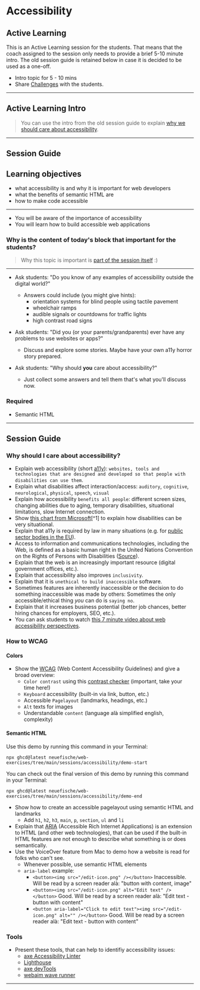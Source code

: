# Accessibility

## Active Learning

This is an Active Learning session for the students. That means that the coach assigned to the session only needs to provide a brief 5-10 minute intro. The old session guide is retained below in case it is decided to be used as a one-off.

- Intro topic for 5 - 10 mins
- Share [Challenges](challenges-accessibility.md) with the students.

---

## Active Learning Intro

> You can use the intro from the old session guide to explain [why we should care about accessibility](#why-should-i-care-about-accessibility).

---

## Session Guide

## Learning objectives

- what accessibility is and why it is important for web developers
- what the benefits of semantic HTML are
- how to make code accessible

---

- You will be aware of the importance of accessibility
- You will learn how to build accessible web applications

### Why is the content of today's block that important for the students?

> Why this topic is important is [part of the session itself](#why-should-i-care-about-accessibility)
> :)

---

- Ask students: "Do you know of any examples of accessibility outside the digital world?"

  - Answers could include (you might give hints):
    - orientation systems for blind people using tactile pavement
    - wheelchair ramps
    - audible signals or countdowns for traffic lights
    - high contrast road signs

- Ask students: "Did you (or your parents/grandparents) ever have any problems to use websites or
  apps?"

  - Discuss and explore some stories. Maybe have your own a11y horror story prepared.

- Ask students: "Why should **you** care about accessibility?"
  - Just collect some answers and tell them that's what you'll discuss now.

### Required

- Semantic HTML

---

## Session Guide

### Why should I care about accessibility?

- Explain web accessibility (short [a11y](https://en.wikipedia.org/wiki/Numeronym)):
  `websites, tools and technologies that are designed and developed so that people with disabilities can use them`.
- Explain what disabilities affect interaction/access: `auditory`, `cognitive`, `neurological`,
  `physical`, `speech`, `visual`
- Explain how accessibility `benefits all people`: different screen sizes, changing abilities
  due to aging, temporary disabilities, situational limitations, slow Internet connection.
- Show
  [this chart from Microsoft](https://user-images.githubusercontent.com/5230863/180420356-992fb11b-8834-47b6-92a6-90ba59dbf93d.png)[^1]
  to explain how disabilities can be very situational.
- Explain that a11y is required by law in many situations (e.g. for
  [public sector bodies in the EU](https://eur-lex.europa.eu/legal-content/EN/TXT/HTML/?uri=CELEX:32016L2102&from=de)).
- Access to information and communications technologies, including the Web, is defined as a
  basic human right in the United Nations Convention on the Rights of Persons with Disabilities
  ([Source](https://www.un.org/en/webaccessibility/index.shtml)).
- Explain that the web is an increasingly important resource (digital government offices, etc.).
- Explain that accessibility also improves `inclusivity`.
- Explain that it is `unethical to build inaccessible` software.
- Sometimes features are inherently inaccessible or the decision to do something inaccessible was made by others: Sometimes the only accessible/ethical thing _you_ can do is `saying no`.
- Explain that it increases business potential (better job chances, better hiring chances for employers, SEO, etc.).
- You can ask students to watch [this 7 minute video about web accessibility perspectives](https://www.youtube.com/watch?v=3f31oufqFSM).

### How to WCAG

#### Colors

- Show the [WCAG](https://www.w3.org/WAI/standards-guidelines/wcag/) (Web Content Accessibility
  Guidelines) and give a broad overview:
  - `Color contrast` using this [contrast checker](https://webaim.org/resources/contrastchecker/)
    (important, take your time here!)
  - `Keyboard` accessibility (built-in via link, button, etc.)
  - Accessible `Pagelayout` (landmarks, headings, etc.)
  - `Alt` texts for images
  - Understandable `content` (language alà simplified english, complexity)

#### Semantic HTML

Use this demo by running this command in your Terminal:

```
npx ghcd@latest neuefische/web-exercises/tree/main/sessions/accessibility/demo-start
```

You can check out the final version of this demo by running this command in your Terminal:

```
npx ghcd@latest neuefische/web-exercises/tree/main/sessions/accessibility/demo-end
```

- Show how to create an accessible pagelayout using semantic HTML and landmarks
  - Add `h1`, `h2`, `h3`, `main`, `p`, `section`, `ul` and `li`
- Explain that [ARIA](https://www.w3.org/WAI/standards-guidelines/aria/) (Accessible Rich
  Internet Applications) is an extension to HTML (and other web technologies), that can be used
  if the built-in HTML features are not enough to describe what something is or does
  semantically.
- Use the VoiceOver feature from Mac to demo how a website is read for folks who can't see.
  - Whenever possible, use semantic HTML elements
  - `aria-label` example:
    - `<button><img src="/edit-icon.png" /></button>` Inaccessible. Will be read by a screen reader
      alà: "button with content, image"
    - `<button><img src="/edit-icon.png" alt="Edit text" /></button>` Good. Will be read by a
      screen reader alà: "Edit text - button with content"
    - `<button aria-label="Click to edit text"><img src="/edit-icon.png" alt="" /></button>` Good.
      Will be read by a screen reader alà: "Edit text - button with content"

### Tools

- Present these tools, that can help to identifiy accessibility issues:
  - [axe Accessibility Linter](https://marketplace.visualstudio.com/items?itemName=deque-systems.vscode-axe-linter)
  - [Lighthouse](https://developers.google.com/web/tools/lighthouse)
  - [axe devTools](https://chrome.google.com/webstore/detail/axe-devtools-web-accessib/lhdoppojpmngadmnindnejefpokejbdd?hl=en-US)
  - [webaim wave runner](https://wave.webaim.org/waverunner)

---
